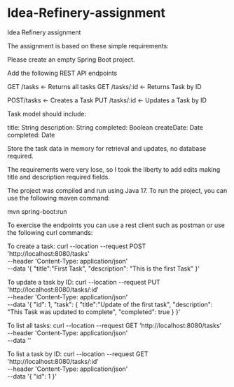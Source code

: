 # Idea-Refinery-assignment
Idea Refinery assignment

The assignment is based on these simple requirements:

Please create an empty Spring Boot project.

Add the following REST API endpoints

GET /tasks <- Returns all tasks
GET /tasks/:id <- Returns Task by ID

POST/tasks <- Creates a Task
PUT /tasks/:id <- Updates a Task by ID

Task model should include:

title: String
description: String
completed: Boolean
createDate: Date
completed: Date

Store the task data in memory for retrieval and updates, no database required.

The requirements were very lose, so I took the liberty to add edits making title and description required fields.  

The project was compiled and run using Java 17.  To run the project, you can use the following maven command:

mvn spring-boot:run

To exercise the endpoints you can use a rest client such as postman or use the following curl commands:

To create a task:
curl --location --request POST 'http://localhost:8080/tasks' \
--header 'Content-Type: application/json' \
--data '{
    "title":"First Task",
    "description": "This is the first Task"
}'


To update a task by ID:
curl --location --request PUT 'http://localhost:8080/tasks/:id' \
--header 'Content-Type: application/json' \
--data '{
    "id": 1,
    "task": {
        "title":"Update of the first task",
        "description": "This Task was updated to complete",
        "completed": true
    }
}'


To list all tasks:
curl --location --request GET 'http://localhost:8080/tasks' \
--header 'Content-Type: application/json' \
--data ''


To list a task by ID:
curl --location --request GET 'http://localhost:8080/tasks/:id' \
--header 'Content-Type: application/json' \
--data '{
    "id": 1
}'



